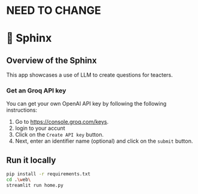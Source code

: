 # NEED TO CHANGE
# 🎈 Sphinx

## Overview of the Sphinx

This app showcases a use of LLM to create questions for teacters.


### Get an Groq API key

You can get your own OpenAI API key by following the following instructions:

1. Go to https://console.groq.com/keys.
2. login to your accunt
2. Click on the `Create API key` button.
3. Next, enter an identifier name (optional) and click on the `submit` button.

## Run it locally

```sh
pip install -r requirements.txt
cd .\web\
streamlit run home.py
```
